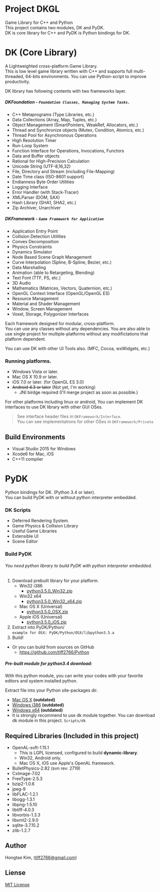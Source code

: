 # Project DKGL
Game Library for C\++ and Python  
This project contains two modules, DK and PyDK.  
DK is core library for C\++ and PyDK is Python bindings for DK.

# DK (Core Library)
A Lightweighted cross-platform Game Library.  
This is low level game library written with C\++ and supports full multi-threaded, 64-bits environments.
You can use Python-script to improve productivity.

DK library has following contents with two frameworks layer.
##### DKFoundation - `Foundation Classes, Managing System Tasks.`
* C\++ Metaprograms (Type Libraries, etc.)
* Data Collections (Array, Map, Tuples, etc.)
* Object Management (SmartPointers, WeakRef, Allocators, etc.)
* Thread and Synchronize objects (Mutex, Condition, Atomics, etc.)
* Thread Pool for Asynchronous Operations
* High Resolution Timer
* Run-Loop System
* Function Interface for Operations, Invocations, Functors
* Data and Buffer objects
* Rational for High-Precision Calculation
* Unicode String (UTF-8,16,32)
* File, Directory and Stream (including File-Mapping)
* Date Time class (ISO-8601 support)
* Endianness Byte Order Utilities
* Logging Interface
* Error Handler (with Stack-Tracer)
* XMLParser (DOM, SAX)
* Hash Library (SHA1, SHA2, etc.)
* Zip Archiver, Unarchiver

##### DKFramework - `Game Framework for Application`
* Application Entry Point
* Collision Detection Utilities
* Convex Decomposition
* Physics Constraints
* Dynamics Simulator
* Node Based Scene Graph Management
* Curve Interpolation (Spline, B-Spline, Bezier, etc.)
* Data Marshalling
* Animation (able to Retargeting, Blending)
* Text Font (TTF, PS, etc.)
* 3D Audio
* Mathematics (Matrices, Vectors, Quaternion, etc.)
* OpenGL Context Interface (OpenGL/OpenGL ES)
* Resource Management
* Material and Shader Management
* Window, Screen Management
* Voxel, Storage, Polygonizer Interfaces

Each framework designed for modular, cross-platform.  
You can use any classes without any dependencies.
You are also able to use single project for multiple-platforms without
any modifictations that platform dependent.

You can use DK with other UI Tools also. (MFC, Cocoa, wxWidgets, etc.)

### Running platforms.
- Windows Vista or later.
- Mac OS X 10.9 or later.
- iOS 7.0 or later. (for OpenGL ES 3.0)
- ~~Android 4.3 or later~~ (Not yet, I'm working)
    - JNI birdge required (I'll merge project as soon as possible.)

For other platforms including linux or android, You can implement
DK interfaces to use DK library with other GUI OSes.
> See interface header files in `DKFramework/Interface`.  
> You can see implementations for other OSes in `DKFramework/Private`

## Build Environments
- Visual Studio 2015 for Windows
- Xcode6 for Mac, iOS
- C\++11 compiler

# PyDK
Python bindings for DK. (Python 3.4 or later).   
You can build PyDK with or without python interpreter embedded.

### DK Scripts
- Deferred Rendering System.
- Game Physics & Collision Library
- Useful Game Libraries
- Extensible UI
- Scene Editor


### Build PyDK
###### You need python library to build PyDK with python interpreter embedded.
1. Download prebuilt library for your platform.
    - Win32 i386
        - [python3.5.0_Win32.zip](https://github.com/tiff2766/Python/releases/download/v3.5.0/python3.5.0_Win32.zip)
    - Win32 x64
        - [python3.5.0_Win32_x64.zip](https://github.com/tiff2766/Python/releases/download/v3.5.0/python3.5.0_Win32_x64.zip)
    - Mac OS X (Universal)
        - [python3.5.0_OSX.zip](https://github.com/tiff2766/Python/releases/download/v3.5.0/python3.5.0_OSX.zip)
    - Apple iOS (Universal)
        - [python3.5.0_iOS.zip](https://github.com/tiff2766/Python/releases/download/v3.5.0/python3.5.0_iOS.zip)
2. Extract into PyDK/Python/  
    `example for OSX: PyDK/Python/OSX/libpython3.5.a`
3. Build!

- Or you can build from sources on GitHub
    - https://github.com/tiff2766/Python


##### Pre-built module for python3.4 download:
With this python module, you can write your codes with your favorite editors and system installed python.

Extract file into your Python site-packages dir.
- [Mac OS X](https://bitbucket.org/tiff2766/dkdemo/downloads/dk_core_python34_module_osx.zip) **(outdated)**
- [Windows i386](https://bitbucket.org/tiff2766/dkdemo/downloads/dk_core_python34_module_win32.zip) **(outdated)**
- [Windows x64](https://bitbucket.org/tiff2766/dkdemo/downloads/dk_core_python34_module_win32_x64.zip) **(outdated)**
- It is strongly recommend to use dk module together. You can download dk module in this project. `Scripts/dk`

## Required Libraries (Included in this project)
- OpenAL-soft-1.15.1
    - This is LGPL licensed, configured to build **dynamic-library**.
    - Win32, Android only.
    - Mac OS X, iOS use Apple's OpenAL framework.
- BulletPhysics-2.82 (svn rev: 2719)
- CxImage-7.02
- FreeType-2.5.3
- bzip2-1.0.6
- jpeg-9
- libFLAC-1.2.1
- libogg-1.3.1
- libpng-1.5.10
- libtiff-4.0.3
- libvorbis-1.3.3
- libxml2-2.9.0
- sqlite-3.7.15.2
- zlib-1.2.7

## Author
Hongtae Kim, (tiff2766@gmail.com)  


## Liense
[MIT License](http://opensource.org/licenses/MIT)
